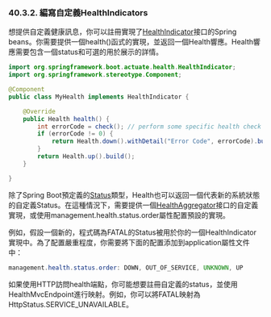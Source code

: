### 40.3.2. 編寫自定義HealthIndicators

想提供自定義健康訊息，你可以註冊實現了[HealthIndicator](http://github.com/spring-projects/spring-boot/tree/master/spring-boot-actuator/src/main/java/org/springframework/boot/actuate/health/HealthIndicator.java)接口的Spring beans。你需要提供一個health()函式的實現，並返回一個Health響應。Health響應需要包含一個status和可選的用於展示的詳情。
```java
import org.springframework.boot.actuate.health.HealthIndicator;
import org.springframework.stereotype.Component;

@Component
public class MyHealth implements HealthIndicator {

    @Override
    public Health health() {
        int errorCode = check(); // perform some specific health check
        if (errorCode != 0) {
            return Health.down().withDetail("Error Code", errorCode).build();
        }
        return Health.up().build();
    }

}
```
除了Spring Boot預定義的[Status](http://github.com/spring-projects/spring-boot/tree/master/spring-boot-actuator/src/main/java/org/springframework/boot/actuate/health/Status.java)類型，Health也可以返回一個代表新的系統狀態的自定義Status。在這種情況下，需要提供一個[HealthAggregator](http://github.com/spring-projects/spring-boot/tree/master/spring-boot-actuator/src/main/java/org/springframework/boot/actuate/health/HealthAggregator.java)接口的自定義實現，或使用management.health.status.order屬性配置預設的實現。

例如，假設一個新的，程式碼為FATAL的Status被用於你的一個HealthIndicator實現中。為了配置嚴重程度，你需要將下面的配置添加到application屬性文件中：
```java
management.health.status.order: DOWN, OUT_OF_SERVICE, UNKNOWN, UP
```
如果使用HTTP訪問health端點，你可能想要註冊自定義的status，並使用HealthMvcEndpoint進行映射。例如，你可以將FATAL映射為HttpStatus.SERVICE_UNAVAILABLE。
